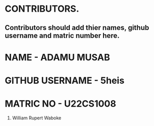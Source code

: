 # CONTRIBUTORS.
## Contributors should add thier names, github username and matric number here.
# NAME - ADAMU MUSAB
# GITHUB USERNAME - 5heis
# MATRIC NO - U22CS1008
<ol>
<li>William Rupert Waboke

</ol>
